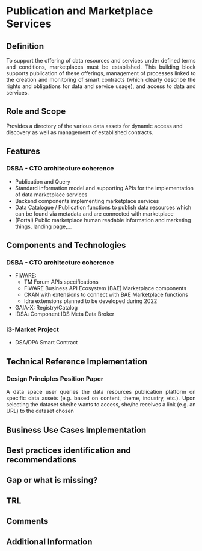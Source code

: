 # Publication and Marketplace Services
## Definition
<div align="justify">To support the offering of data resources and services under defined terms and conditions, marketplaces must be established. This building block supports publication of these offerings, management of processes linked to the creation and monitoring of smart contracts (which clearly describe the rights and obligations for data and service usage), and access to data and services. </div> 

## Role and Scope
<div allign="justify">Provides a directory of the various data assets for dynamic access and discovery as well as management of established contracts.</div>

## Features 
### DSBA - CTO architecture coherence
- Publication and Query
- Standard information model and supporting APIs for the implementation of data marketplace services
- Backend components implementing marketplace services
- Data Catalogue / Publication functions to publish data resources which can be found via metadata and are connected with marketplace
- (Portal) Public marketplace human readable information and marketing things, landing page,...

## Components and Technologies
### DSBA - CTO architecture coherence
- FIWARE: 
  - TM Forum APIs specifications
  - FIWARE Business API Ecosystem (BAE) Marketplace components
  - CKAN with extensions to connect with BAE Marketplace functions
  - Idra extensions planned to be developed during 2022
- GAIA-X: Registry/Catalog
- IDSA: Component IDS Meta Data Broker

### i3-Market Project
- DSA/DPA Smart Contract

## Technical Reference Implementation
### Design Principles Position Paper
<div align="justify">A data space user queries the data resources publication platform on specific data assets (e.g. based on content, theme, industry, etc.). Upon selecting the dataset she/he wants to access, she/he receives a link (e.g. an URL) to the dataset chosen</div>

## Business Use Cases Implementation

## Best practices identification and recommendations

## Gap or what is missing?

## TRL

## Comments

## Additional Information
